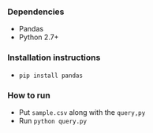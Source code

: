 ### Dependencies
* Pandas
* Python 2.7+

### Installation instructions
* `pip install pandas`

### How to run
* Put `sample.csv` along with the `query,py`
* Run `python query.py`
